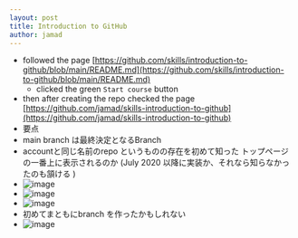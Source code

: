 ```yaml
---
layout: post
title: Introduction to GitHub
author: jamad
---
```

<link rel="stylesheet" type="text/css" href="/assets/css/theme.css">


* followed the page [https://github.com/skills/introduction-to-github/blob/main/README.md](https://github.com/skills/introduction-to-github/blob/main/README.md)
  * clicked the green `Start course` button
* then after creating the repo checked the page [https://github.com/jamad/skills-introduction-to-github](https://github.com/jamad/skills-introduction-to-github)
 * 要点
 * main branch は最終決定となるBranch
 * accountと同じ名前のrepo というものの存在を初めて知った トップページの一番上に表示されるのか  (July 2020 以降に実装か、それなら知らなかったのも頷ける )
  * ![image](https://github.com/jamad/jamad.github.io/assets/949913/82e7ecc0-8050-41d8-9b31-9d25215f9edf)
  * ![image](https://github.com/jamad/jamad.github.io/assets/949913/4d7cf8d8-1e52-443c-beaa-d93160498e2a)
  * ![image](https://github.com/jamad/jamad.github.io/assets/949913/cc069bbe-1b74-4fe7-a443-5d0fd4625afc)
* 初めてまともにbranch を作ったかもしれない
 * ![image](https://github.com/jamad/jamad.github.io/assets/949913/48349b9b-5edd-463d-b9c2-7ee719229bdb)
 



  
